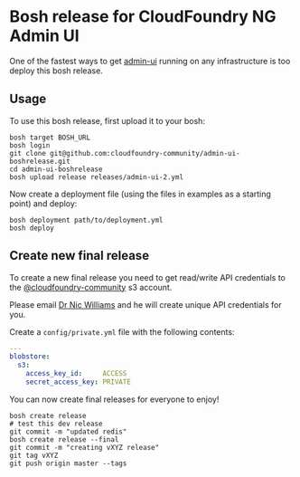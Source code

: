 # Bosh release for CloudFoundry NG Admin UI

One of the fastest ways to get [admin-ui](https://github.com/cloudfoundry-incubator/admin-ui) running on any infrastructure is too deploy this bosh release.

## Usage

To use this bosh release, first upload it to your bosh:

```
bosh target BOSH_URL
bosh login
git clone git@github.com:cloudfoundry-community/admin-ui-boshrelease.git
cd admin-ui-boshrelease
bosh upload release releases/admin-ui-2.yml
```

Now create a deployment file (using the files in examples as a starting point) and deploy:

```
bosh deployment path/to/deployment.yml
bosh deploy
```

## Create new final release

To create a new final release you need to get read/write API credentials to the [@cloudfoundry-community](https://github.com/cloudfoundry-community) s3 account.

Please email [Dr Nic Williams](mailto:&#x64;&#x72;&#x6E;&#x69;&#x63;&#x77;&#x69;&#x6C;&#x6C;&#x69;&#x61;&#x6D;&#x73;&#x40;&#x67;&#x6D;&#x61;&#x69;&#x6C;&#x2E;&#x63;&#x6F;&#x6D;) and he will create unique API credentials for you.

Create a `config/private.yml` file with the following contents:

``` yaml
---
blobstore:
  s3:
    access_key_id:     ACCESS
    secret_access_key: PRIVATE
```

You can now create final releases for everyone to enjoy!

```
bosh create release
# test this dev release
git commit -m "updated redis"
bosh create release --final
git commit -m "creating vXYZ release"
git tag vXYZ
git push origin master --tags
```
